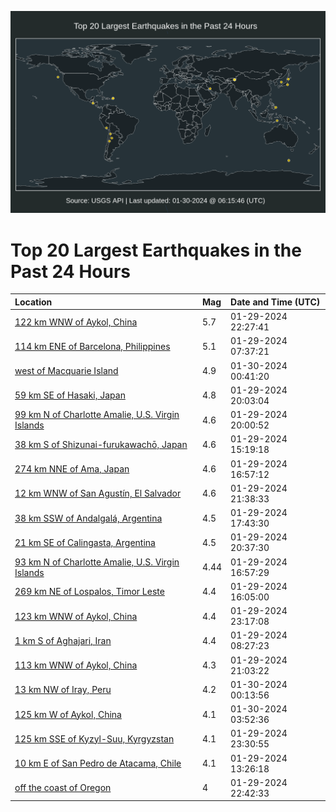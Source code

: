 ![Map](./map.png)

# Top 20 Largest Earthquakes in the Past 24 Hours

| Location | Mag | Date and Time (UTC) |
|:---|:---|:---|
| [122 km WNW of Aykol, China](https://earthquake.usgs.gov/earthquakes/eventpage/us7000luuy) | 5.7 | 01-29-2024 22:27:41 |
| [114 km ENE of Barcelona, Philippines](https://earthquake.usgs.gov/earthquakes/eventpage/us7000lunx) | 5.1 | 01-29-2024 07:37:21 |
| [west of Macquarie Island](https://earthquake.usgs.gov/earthquakes/eventpage/us7000luvu) | 4.9 | 01-30-2024 00:41:20 |
| [59 km SE of Hasaki, Japan](https://earthquake.usgs.gov/earthquakes/eventpage/us7000lutd) | 4.8 | 01-29-2024 20:03:04 |
| [99 km N of Charlotte Amalie, U.S. Virgin Islands](https://earthquake.usgs.gov/earthquakes/eventpage/pr2024029005) | 4.6 | 01-29-2024 20:00:52 |
| [38 km S of Shizunai-furukawachō, Japan](https://earthquake.usgs.gov/earthquakes/eventpage/us7000luqg) | 4.6 | 01-29-2024 15:19:18 |
| [274 km NNE of Ama, Japan](https://earthquake.usgs.gov/earthquakes/eventpage/us7000lus7) | 4.6 | 01-29-2024 16:57:12 |
| [12 km WNW of San Agustín, El Salvador](https://earthquake.usgs.gov/earthquakes/eventpage/us7000luun) | 4.6 | 01-29-2024 21:38:33 |
| [38 km SSW of Andalgalá, Argentina](https://earthquake.usgs.gov/earthquakes/eventpage/us7000lush) | 4.5 | 01-29-2024 17:43:30 |
| [21 km SE of Calingasta, Argentina](https://earthquake.usgs.gov/earthquakes/eventpage/us7000luu5) | 4.5 | 01-29-2024 20:37:30 |
| [93 km N of Charlotte Amalie, U.S. Virgin Islands](https://earthquake.usgs.gov/earthquakes/eventpage/pr2024029002) | 4.44 | 01-29-2024 16:57:29 |
| [269 km NE of Lospalos, Timor Leste](https://earthquake.usgs.gov/earthquakes/eventpage/us7000luqp) | 4.4 | 01-29-2024 16:05:00 |
| [123 km WNW of Aykol, China](https://earthquake.usgs.gov/earthquakes/eventpage/us7000luvc) | 4.4 | 01-29-2024 23:17:08 |
| [1 km S of Aghajari, Iran](https://earthquake.usgs.gov/earthquakes/eventpage/us7000lup1) | 4.4 | 01-29-2024 08:27:23 |
| [113 km WNW of Aykol, China](https://earthquake.usgs.gov/earthquakes/eventpage/us7000luue) | 4.3 | 01-29-2024 21:03:22 |
| [13 km NW of Iray, Peru](https://earthquake.usgs.gov/earthquakes/eventpage/us7000luvn) | 4.2 | 01-30-2024 00:13:56 |
| [125 km W of Aykol, China](https://earthquake.usgs.gov/earthquakes/eventpage/us7000luwf) | 4.1 | 01-30-2024 03:52:36 |
| [125 km SSE of Kyzyl-Suu, Kyrgyzstan](https://earthquake.usgs.gov/earthquakes/eventpage/us7000luvf) | 4.1 | 01-29-2024 23:30:55 |
| [10 km E of San Pedro de Atacama, Chile](https://earthquake.usgs.gov/earthquakes/eventpage/us7000lupw) | 4.1 | 01-29-2024 13:26:18 |
| [off the coast of Oregon](https://earthquake.usgs.gov/earthquakes/eventpage/us7000luv2) | 4 | 01-29-2024 22:42:33 |
